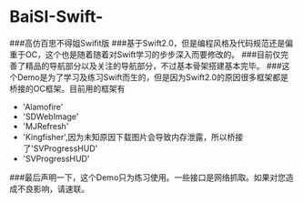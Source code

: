 # BaiSI-Swift-
###高仿百思不得姐Swifit版
###基于Swift2.0，但是编程风格及代码规范还是偏重于OC，这个也是随着随着对Swift学习的步步深入而要修改的。
###目前仅完善了精品的导航部分以及关注的导航部分，不过基本骨架搭建基本完毕。
###这个Demo是为了学习及练习Swift而生的，但是因为Swift2.0的原因很多框架都是桥接的OC框架。目前用的框架有
- 'Alamofire'
- 'SDWebImage'
- 'MJRefresh'
- 'Kingfisher',因为未知原因下载图片会导致内存泄露，所以桥接了'SVProgressHUD'
- 'SVProgressHUD'

###最后声明一下，这个Demo只为练习使用。一些接口是网络抓取。如果对您造成不良影响，请速联。 
